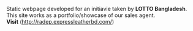 Static webpage developed for an initiavie taken by **LOTTO Bangladesh**.  
This site works as a portfolio/showcase of our sales agent.  
**Visit** (http://radep.expressleatherbd.com/)
